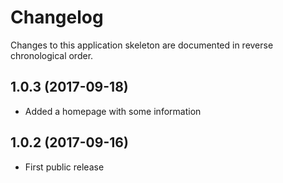 # Changelog

Changes to this application skeleton are documented in reverse chronological order.

## 1.0.3 (2017-09-18)
- Added a homepage with some information 

## 1.0.2 (2017-09-16)
- First public release
